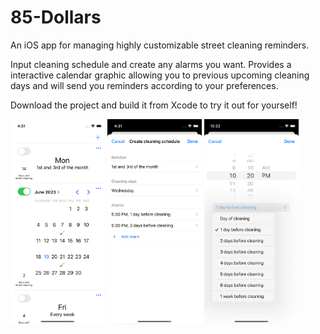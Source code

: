 # 85-Dollars
An iOS app for managing highly customizable street cleaning reminders.

Input cleaning schedule and create any alarms you want. Provides a interactive calendar graphic allowing you to previous upcoming cleaning days and will send you reminders according to your preferences.

Download the project and build it from Xcode to try it out for yourself!

<p float="left">
  <img src="images/main_page.png" width="30%">
  <img src="images/schedule_edit.png" width="30%">
  <img src="images/alarm_edit.png" width="30%">
</p>
